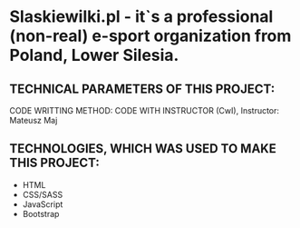 # Slaskiewilki.pl - it`s a professional (non-real) e-sport organization from Poland, Lower Silesia. 

## TECHNICAL PARAMETERS OF THIS PROJECT:

CODE WRITTING METHOD: CODE WITH INSTRUCTOR (CwI), Instructor: Mateusz Maj

## TECHNOLOGIES, WHICH WAS USED TO MAKE THIS PROJECT:

* HTML
* CSS/SASS
* JavaScript
* Bootstrap
